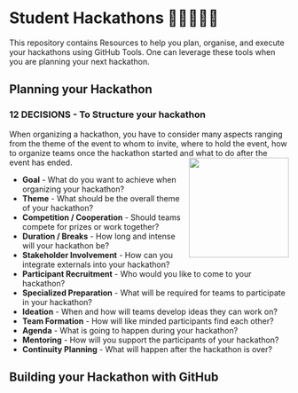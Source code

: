 # Student Hackathons 👨‍💻👩‍💻🏅

This repository contains Resources to help you plan, organise, and execute your hackathons using GitHub Tools. One can leverage these tools when you are planning your next hackathon.

## Planning your Hackathon 
### 12 DECISIONS - To Structure your hackathon

When organizing a hackathon, you have to consider many aspects ranging from the theme of the event to whom to invite, where to hold the event, how to organize teams once the hackathon started and what to do after the event has ended.
<img align="right" height="180" src="https://github.com/github/hackathons/blob/main/.github/images/Agenda.png">

- **Goal** - What do you want to achieve when organizing your hackathon?
- **Theme** - What should be the overall theme of your hackathon?
- **Competition / Cooperation** - Should teams compete for prizes or work together?
- **Duration / Breaks** - How long and intense will your hackathon be?
- **Stakeholder Involvement** - How can you integrate externals into your hackathon?
- **Participant Recruitment** - Who would you like to come to your hackathon?
- **Specialized Preparation** - What will be required for teams to participate in your hackathon?
- **Ideation** - When and how will teams develop ideas they can work on?
- **Team Formation** - How will like minded participants find each other?
- **Agenda** - What is going to happen during your hackathon?
- **Mentoring** - How will you support the participants of your hackathon?
- **Continuity Planning** - What will happen after the hackathon is over?
##


## Building your Hackathon with GitHub

